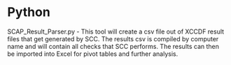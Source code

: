 # Python

SCAP_Result_Parser.py - This tool will create a csv file out of XCCDF result files that get generated by SCC.  The results csv is compiled by computer name and will contain all checks that SCC performs.  The results can then be imported into Excel for pivot tables and further analysis.
